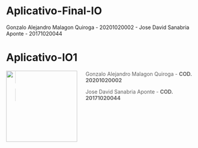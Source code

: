 # Aplicativo-Final-IO
 Gonzalo Alejandro Malagon Quiroga - 20201020002  - Jose David Sanabria Aponte - 20171020044
# Aplicativo-IO1
<img src="https://www.udistrital.edu.co/themes/custom/versh/images/default/preloader.png" align="left" width="192px" height="192px"/>
<img align="left" width="0" height="192px" hspace="10"/>

> Gonzalo Alejandro Malagon Quiroga  - **COD. 20201020002**

> Jose David Sanabria Aponte - **COD. 20171020044**

<br></br>
